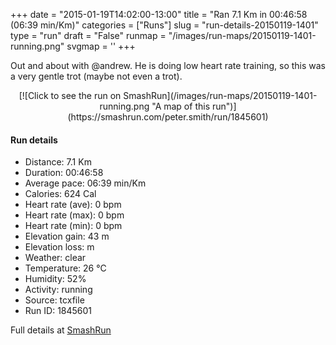 +++
date = "2015-01-19T14:02:00-13:00"
title = "Ran 7.1 Km in 00:46:58 (06:39 min/Km)"
categories = ["Runs"]
slug = "run-details-20150119-1401"
type = "run"
draft = "False"
runmap = "/images/run-maps/20150119-1401-running.png"
svgmap = '<polyline points="0 55, 0 56, 0 56, 1 60, 2 61, 16 47, 20 45, 22 44, 26 43, 33 46, 36 44, 38 42, 38 40, 46 39, 58 40, 64 41, 77 52, 82 55, 91 56, 100 55, 91 56, 82 55, 75 51, 66 43, 63 41, 59 40, 46 39, 39 40, 38 42, 33 46, 26 43, 21 44, 16 49, 13 50, 10 52">'
+++

Out and about with @andrew. He is doing low heart rate training, so this was a very gentle trot (maybe not even a trot). 



<!--more-->

<center>
[![Click to see the run on SmashRun](/images/run-maps/20150119-1401-running.png "A map of this run")](https://smashrun.com/peter.smith/run/1845601)
</center>

#### Run details

* Distance: 7.1 Km
* Duration: 00:46:58
* Average pace: 06:39 min/Km
* Calories: 624 Cal
* Heart rate (ave): 0 bpm
* Heart rate (max): 0 bpm
* Heart rate (min): 0 bpm
* Elevation gain: 43 m
* Elevation loss:  m
* Weather: clear
* Temperature: 26 &deg;C
* Humidity: 52%
* Activity: running
* Source: tcxfile
* Run ID: 1845601

Full details at [SmashRun](https://smashrun.com/peter.smith/run/1845601)